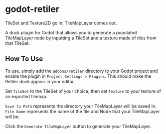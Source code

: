 # godot-retiler
TileSet and Texture2D go in, TileMapLayer comes out.

A dock plugin for Godot that allows you to generate a populated TileMapLayer node by inputting a TileSet and a texture made of tiles from that TileSet. 


## How To Use
To use, simply add the `addons/retiler` directory to your Godot project and enable the plugin in `Project Settings > Plugins`. This should make the Retiler dock appear in your editor.

Set `TileSet` to the TileSet of your choice, then set `Texture` to your texture of an exported tilemap.

`Save to Path` represents the directory your TileMapLayer will be saved in. `File Name` represents the name of the file and Node that your TileMapLayer will be.

Click the `Generate TileMapLayer` button to generate your TileMapLayer.